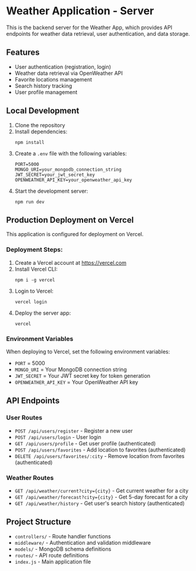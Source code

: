 # Weather Application - Server

This is the backend server for the Weather App, which provides API endpoints for weather data retrieval, user authentication, and data storage.

## Features

- User authentication (registration, login)
- Weather data retrieval via OpenWeather API
- Favorite locations management
- Search history tracking
- User profile management

## Local Development

1. Clone the repository
2. Install dependencies:
   ```
   npm install
   ```
3. Create a `.env` file with the following variables:
   ```
   PORT=5000
   MONGO_URI=your_mongodb_connection_string
   JWT_SECRET=your_jwt_secret_key
   OPENWEATHER_API_KEY=your_openweather_api_key
   ```
4. Start the development server:
   ```
   npm run dev
   ```

## Production Deployment on Vercel

This application is configured for deployment on Vercel.

### Deployment Steps:

1. Create a Vercel account at https://vercel.com
2. Install Vercel CLI:
   ```
   npm i -g vercel
   ```
3. Login to Vercel:
   ```
   vercel login
   ```
4. Deploy the server app:
   ```
   vercel
   ```

### Environment Variables

When deploying to Vercel, set the following environment variables:

- `PORT` = 5000
- `MONGO_URI` = Your MongoDB connection string
- `JWT_SECRET` = Your JWT secret key for token generation
- `OPENWEATHER_API_KEY` = Your OpenWeather API key

## API Endpoints

### User Routes
- `POST /api/users/register` - Register a new user
- `POST /api/users/login` - User login
- `GET /api/users/profile` - Get user profile (authenticated)
- `POST /api/users/favorites` - Add location to favorites (authenticated)
- `DELETE /api/users/favorites/:city` - Remove location from favorites (authenticated)

### Weather Routes
- `GET /api/weather/current?city={city}` - Get current weather for a city
- `GET /api/weather/forecast?city={city}` - Get 5-day forecast for a city
- `GET /api/weather/history` - Get user's search history (authenticated)

## Project Structure

- `controllers/` - Route handler functions
- `middleware/` - Authentication and validation middleware
- `models/` - MongoDB schema definitions
- `routes/` - API route definitions
- `index.js` - Main application file 